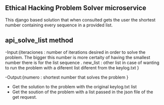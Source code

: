  ## Ethical Hacking Problem Solver microservice 



This django based solution that when consulted gets the user the shortest number containing every sequence in a provided list.


## api_solve_list method
-Input:{iteraciones : number of iterations desired in order to solve the problem. The bigger this number is more certaity of having the smallest number there is for the list sequence .
       new_list : other list in case of wanting to run the problem with a diferent list diferent from the keylog.txt
}

-Output:{numero : shortest number that solves the problem 
}

- Get the solution to the problem with the original keylog.txt list
- Get the soution of the problem with a list passed in the json file of the get request.
 
